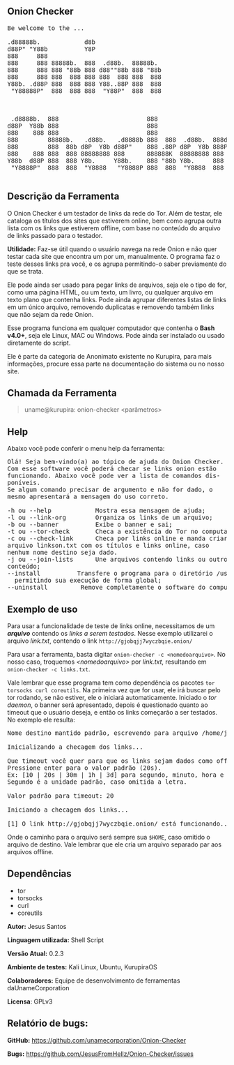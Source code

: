 ## Onion Checker

<pre>
Be welcome to the ...

.d88888b.            d8b
d88P" "Y88b          Y8P
888     888
888     888 88888b.  888  .d88b.  88888b.
888     888 888 "88b 888 d88""88b 888 "88b
888     888 888  888 888 888  888 888  888
Y88b. .d88P 888  888 888 Y88..88P 888  888
 "Y88888P"  888  888 888  "Y88P"  888  888


                                                                 888
 .d8888b.  888                        888                        888
d88P  Y88b 888                        888                        888
888    888 888                        888                        888
888        88888b.   .d88b.   .d8888b 888  888  .d88b.  888d888  888
888        888  88b d8P  Y8b d88P"    888 .88P d8P  Y8b 888P     888
888    888 888  888 88888888 888      888888K  88888888 888 
Y88b  d88P 888  888 Y8b.     Y88b.    888 "88b Y8b.     888      d8p
 "Y8888P"  888  888  "Y8888   "Y8888P 888  888  "Y8888  888      Y8P
 </pre>

## Descrição da Ferramenta

O Onion Checker é um testador de links da rede do Tor. Além de testar, ele cataloga os títulos dos sites que estiverem online, bem como agrupa outra lista com os links que estiverem offline, com base no conteúdo do arquivo de links passado para o testador.

**Utilidade:** Faz-se útil quando o usuário navega na rede Onion e não quer testar cada site que encontra um por um, manualmente. O programa faz o teste desses links pra você, e os agrupa permitindo-o saber previamente do que se trata.

Ele pode ainda ser usado para pegar links de arquivos, seja ele o tipo de for, como uma página HTML, ou um texto, um livro, ou qualquer arquivo em texto plano que contenha links. Pode ainda agrupar diferentes listas de links em um único arquivo, removendo duplicatas e removendo também links que não sejam da rede Onion.

Esse programa funciona em qualquer computador que contenha o **Bash v4.0+**, seja ele Linux, MAC ou Windows. Pode ainda ser instalado ou usado diretamente do script.

Ele é parte da categoria de Anonimato existente no Kurupira, para mais informações, procure essa parte na documentação do sistema ou no nosso site.
<p style="page-break-before: always">

## Chamada da Ferramenta
> uname@kurupira: onion-checker <parâmetros>

## Help

Abaixo você pode conferir o menu help da ferramenta:

<pre>
Olá! Seja bem-vindo(a) ao tópico de ajuda do Onion Checker.
Com esse software você poderá checar se links onion estão 
funcionando. Abaixo você pode ver a lista de comandos dis-
poníveis.
Se algum comando precisar de argumento e não for dado, o  
mesmo apresentará a mensagem do uso correto.

-h ou --help            Mostra essa mensagem de ajuda;
-l ou --link-org        Organiza os links de um arquivo;
-b ou --banner          Exibe o banner e sai;
-t ou --tor-check       Checa a existência do Tor no computador;
-c ou --check-link      Checa por links online e manda criar
arquivo linkson.txt com os títulos e links online, caso
nenhum nome destino seja dado.
-j ou --join-lists      Une arquivos contendo links ou outro
conteúdo;
--install          Transfere o programa para o diretório /usr/bin
  permitindo sua execução de forma global;
--uninstall         Remove completamente o software do computador. 
</pre>

## Exemplo de uso

Para usar a funcionalidade de teste de links online, necessitamos de um ***arquivo*** contendo os *links a serem testados*. Nesse exemplo utilizarei o arquivo *link.txt*, contendo o link `http://gjobqjj7wyczbqie.onion/`

Para usar a ferramenta, basta digitar `onion-checker -c <nomedoarquivo>`. No nosso caso, troquemos *<nomedoarquivo\>* por *link.txt*, resultando em `onion-checker -c links.txt`.

Vale lembrar que esse programa tem como dependência os pacotes ` tor torsocks curl coreutils `. Na primeira vez que for usar, ele irá buscar pelo tor rodando, se não estiver, ele o iniciará automaticamente. Iniciado o *tor daemon*, o banner será apresentado, depois é questionado quanto ao timeout que o usuário deseja, e então os links começarão a ser testados. No exemplo ele resulta:

<pre>
Nome destino mantido padrão, escrevendo para arquivo /home/jesus/linkson.txt

Inicializando a checagem dos links...

Que timeout você quer para que os links sejam dados como offline?
Pressione enter para o valor padrão (20s).
Ex: [10 | 20s | 30m | 1h | 3d] para segundo, minuto, hora e dia. 
Segundo é a unidade padrão, caso omitida a letra.

Valor padrão para timeout: 20

Iniciando a checagem dos links...

[1] O link http://gjobqjj7wyczbqie.onion/ está funcionando...
</pre>

Onde o caminho para o arquivo será sempre sua `$HOME`, caso omitido o arquivo de destino. Vale lembrar que ele cria um arquivo separado par aos arquivos offline.

## Dependências

- tor 
- torsocks 
- curl 
- coreutils


**Autor:** Jesus Santos

**Linguagem utilizada:** Shell Script

**Versão Atual:** 0.2.3

**Ambiente de testes:** Kali Linux, Ubuntu, KurupiraOS

**Colaboradores:** Equipe de desenvolvimento de ferramentas daUnameCorporation

**Licensa**: GPLv3

## Relatório de bugs:

**GitHub:** https://github.com/unamecorporation/Onion-Checker

**Bugs:** https://github.com/JesusFromHellz/Onion-Checker/issues
